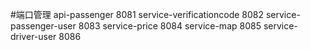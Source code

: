 #端口管理
api-passenger 8081
service-verificationcode 8082
service-passenger-user 8083
service-price 8084
service-map 8085
service-driver-user 8086
